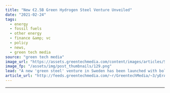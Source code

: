 ```yaml
---
title: "New €2.5B Green Hydrogen Steel Venture Unveiled"
date: "2021-02-24"
tags: 
  - energy
  - fossil fuels
  - other energy
  - finance &amp; vc
  - policy
  - news,
  - green tech media
source: "green tech media"
image_url: "https://assets.greentechmedia.com/content/images/articles/Steel_Production_Industry_Emissions_XL_Shutterstock.jpg"
image_fp: "/assets/img/post_thumbnails/129.png"
lead: "A new 'green steel' venture in Sweden has been launched with bold plans to start production as early as 2024. The H2 Green Steel initiative will then scale up to 5 million tons per year of green steel production. It would be the world’s first large-s ..."
article_url: "http://feeds.greentechmedia.com/~r/GreentechMedia/~3/yErAdJInDY8/new-2.5bn-green-hydrogen-steel-venture-unveiled"
---
```


---
